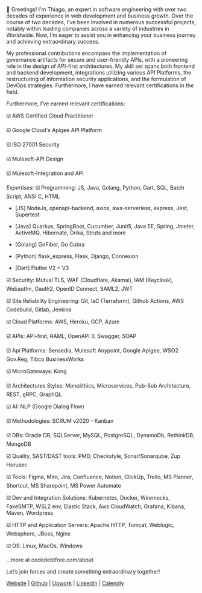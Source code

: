 👋 Greetings! I'm Thiago, an expert in software engineering with over two decades of experience in web development and business growth. Over the course of two decades, I've been involved in numerous successful projects, notably within leading companies across a variety of industries in Worldwide.
Now, I’m eager to assist you in enhancing your business journey and achieving extraordinary success.

My professional contributions encompass the implementation of governance artifacts for secure and user-friendly APIs, with a pioneering role in the design of API-first architectures. My skill set spans both frontend and backend development, integrations utilizing various API Platforms, the restructuring of information security applications, and the formulation of DevOps strategies. Furthermore, I have earned relevant certifications in the field.

Furthermore, I’ve earned relevant certifications:

☑️ AWS Certified Cloud Practitioner

☑️ Google Cloud's Apigee API Platform

☑️ ISO 27001 Security

☑️ Mulesoft-API Design

☑️ Mulesoft-Integration and API  


*Expertises*:
☑️ Programming: JS, Java, Golang, Python, Dart, SQL, Batch Script, ANSI C, HTML

- [JS] NodeJs, openapi-backend, axios, aws-serverless, express, Jest, Supertest

- [Java] Quarkus, SpringBoot, Cucumber, Junit5, Java EE, Spring, Jmeter, ActiveMQ, Hibernate, Orika, Struts and more

- [Golang] GoFiber, Go Cobra

- [Python] flask_express, Flask, Django, Connexion

- [Dart] Flutter V2 + V3

☑️ Security: Mutual TLS, WAF (Cloudflare, Akamai), IAM (Keycloak), Webauthn, Oauth2, OpenID Connect, SAML2, JWT

☑️ Site Reliability Engineering: Git, IaC (Terraform), Github Actions, AWS Codebuild, Gitlab, Jenkins

☑️ Cloud Platforms: AWS, Heroku, GCP, Azure

☑️ APIs: API-first, RAML, OpenAPI 3, Swagger, SOAP

☑️ Api Platforms: Sensedia, Mulesoft Anypoint, Google Apigee, WSO2 Gov.Reg, Tibco BusinessWorks

☑️ MicroGateways: Kong

☑️ Architectures Styles: Monolithics, Microservices, Pub-Sub Architecture, REST, gRPC, GraphQL

☑️ AI: NLP (Google Dialog Flow)

☑️ Methodologies: SCRUM v2020 - Kanban

☑️ DBs: Oracle DB, SQLServer, MySQL, PostgreSQL, DynamoDb, RethinkDB, MongoDB

☑️ Quality, SAST/DAST tools: PMD, Checkstyle, Sonar/Sonarqube, Zup Horusec

☑️ Tools: Figma, Miro, Jira, Confluence, Notion, ClickUp, Trello, MS Planner, Shortcut, MS Sharepoint, MS Power Automate

☑️ Dev and Integration Solutions: Kubernetes, Docker, Wiremocks, FakeSMTP, WSL2 env, Elastic Stack, Aws CloudWatch, Grafana, Kibana, Maven, Wordpress

☑️ HTTP and Application Servers: Apache HTTP, Tomcat, Weblogic, Websphere, JBoss, Nginx 

☑️ OS: Linux, MacOs, Windows

...more at codedebtfree.com/about


Let’s join forces and create something extraordinary together!


[Website](https://codedebtfree.com/) | [Github](https://github.com/santana-repos) | [Upwork](https://www.upwork.com/freelancers/thiagob9) | [LinkedIn](https://www.linkedin.com/in/thiago-santana-440689a8) | [Calendly](https://calendly.com/thiagosantanaxbr)

